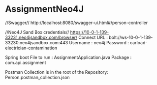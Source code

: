 # AssignmentNeo4J




//Swagger//
http://localhost:8080/swagger-ui.html#/person-controller



//Neo4J Sand Box credentials//
https://10-0-1-139-33231.neo4jsandbox.com/browser/
Connect URL : bolt://ws-10-0-1-139-33230.neo4jsandbox.com:443
Username    : neo4j
Password    : carload-electrician-contamination



Spring boot File to run : AssignmentApplication.java
Package : com.api.assignment


Postman Collection is in the root of the Repository: Person.postman_collection.json
